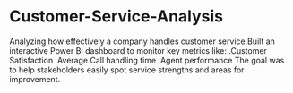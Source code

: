 # Customer-Service-Analysis
Analyzing how effectively a company handles customer service.Built an interactive Power BI dashboard to monitor key metrics like:
.Customer Satisfaction
.Average Call handling time
.Agent performance
The goal was to help stakeholders easily spot service strengths and areas for improvement.
